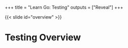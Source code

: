 +++
title = "Learn Go: Testing"
outputs = ["Reveal"]
+++

{{< slide id="overview" >}}
# Testing Overview
